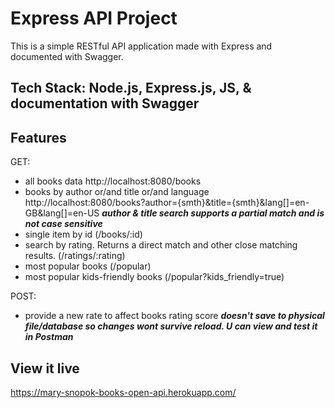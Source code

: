 # Express API Project

This is a simple RESTful API application made with Express and documented with Swagger.

## Tech Stack: Node.js, Express.js, JS, & documentation with Swagger

## Features

GET:

- all books data http://localhost:8080/books
- books by author or/and title or/and language http://localhost:8080/books?author={smth}&title={smth}&lang[]=en-GB&lang[]=en-US
  **_author & title search supports a partial match and is not case sensitive_**
- single item by id (/books/:id)
- search by rating. Returns a direct match and other close matching results. (/ratings/:rating)
- most popular books (/popular)
- most popular kids-friendly books (/popular?kids_friendly=true)

POST:

- provide a new rate to affect books rating score
  **_doesn't save to physical file/database so changes wont survive reload. U can view and test it in Postman_**

## View it live

https://mary-snopok-books-open-api.herokuapp.com/
